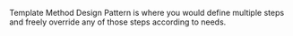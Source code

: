 Template Method Design Pattern is where you would define multiple steps and freely override any of those
steps according to needs.
